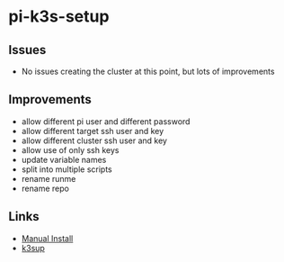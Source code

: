 # pi-k3s-setup

## Issues

* No issues creating the cluster at this point, but lots of improvements

## Improvements

* allow different pi user and different password
* allow different target ssh user and key 
* allow different cluster ssh user and key 
* allow use of only ssh keys
* update variable names
* split into multiple scripts
* rename runme
* rename repo

## Links

* [Manual Install](https://blog.alexellis.io/test-drive-k3s-on-raspberry-pi/)
* [k3sup](https://github.com/alexellis/k3sup)
